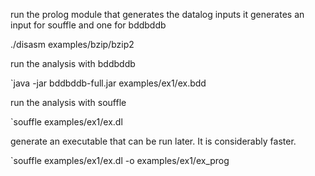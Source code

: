 

run the prolog module that generates the datalog inputs
it generates an input for souffle and one for bddbddb

./disasm examples/bzip/bzip2

run the analysis with bddbddb

`java -jar bddbddb-full.jar examples/ex1/ex.bdd

run the analysis with souffle

`souffle examples/ex1/ex.dl

generate an executable that can be run later. It is considerably faster.


`souffle examples/ex1/ex.dl -o examples/ex1/ex_prog


